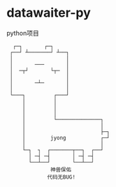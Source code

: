 # datawaiter-py
python项目



      ┌─┐       ┌─┐
     ┌──┘ ┴───────┘ ┴──┐
     │                 │
     │       ───       │
     │  ─┬┘       └┬─  │
     │                 │
     │       ─┴─       │
     │                 │
     └───┐         ┌───┘
         │         │
         │         │
         │         │
         │         └──────────────┐
         │                        │
         │                        ├─┐
         │        jyong           ┌─┘
         │                        │
         └─┐  ┐  ┌───────┬──┐  ┌──┘
           │ ─┤ ─┤       │ ─┤ ─┤
           └──┴──┘       └──┴──┘
                  神兽保佑
                 代码无BUG!
